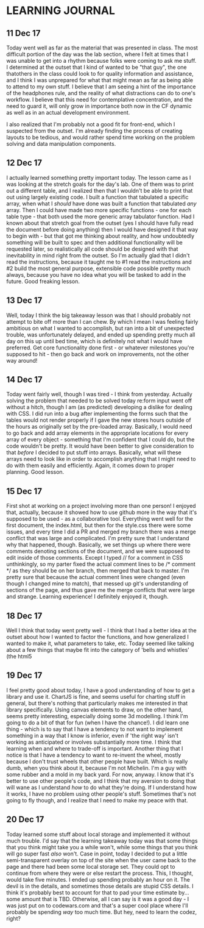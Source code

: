 # LEARNING JOURNAL

11 Dec 17
---
Today went well as far as the material that was presented in class. The most difficult portion of the day was the lab section, where I felt at times that I was unable to get into a rhythm because folks were coming to ask me stuff. I determined at the outset that I kind of wanted to be "that guy", the one thatothers in the class could look to for quality information and assistance, and I think I was unprepared for what that might mean as far as being able to attend to my own stuff. I believe that I am seeing a hint of the importance of the headphones rule, and the reality of what distractions can do to one's workflow. I believe that this need for contemplative concentration, and the need to guard it, will only grow in importance both now in the CF dynamic as well as in an actual development environment.

I also realized that I'm probably not a good fit for front-end, which I suspected from the outset. I'm already finding the process of creating layouts to be tedious, and would rather spend time working on the problem solving and data manipulation components.


12 Dec 17
---
I actually learned something pretty important today. The lesson came as I was looking at the stretch goals for the day's lab. One of them was to print out a different table, and I realized then that I wouldn't be able to print that out using largely existing code. I built a function that tabulated a specific array, when what I *should* have done was built a function that tabulated *any* array. Then I could have made two more specific functions - one for each table type - that both used the more generic array tabulator function. Had I known about that stretch goal from the outset (yes I should have fully read the document before doing anything) then I would have designed it that way to begin with - but that got me thinking about reality, and how undoubtedly something will be built to spec and then additional functionality will be requested later, so realistically all code should be designed with that inevitability in mind right from the outset. So I'm actually glad that I didn't read the instructions, because it taught me to #1 read the instructions and #2 build the most general purpose, extensible code possible pretty much always, because you have no idea what you will be tasked to add in the future. Good freaking lesson.

13 Dec 17
---
Well, today I think the big takeaway lesson was that I should probably not attempt to bite off more than I can chew. By which I mean I was feeling fairly ambitious on what I wanted to accomplish, but ran into a bit of unexpected trouble, was unfortunately delayed, and ended up spending pretty much all day on this up until bed time, which is definitely not what I would have preferred. Get core functionality done first - or whatever milestones you're supposed to hit - then go back and work on improvements, not the other way around!

14 Dec 17
---
Today went fairly well, though I was tired - I think from yesterday. Actually solving the problem that needed to be solved today re:form input went off without a hitch, though I am (as predicted) developing a dislike for dealing with CSS. I did run into a bug after implementing the forms such that the tables would not render properly if I gave the new stores hours outside of the hours as originally set by the pre-loaded array. Basically, I would need to go back and add array elements in the appropriate locations for every array of every object - something that I'm confident that I could do, but the code wouldn't be pretty. It would have been better to give consideration to that *before* I decided to put stuff into arrays. Basically, what will these arrays need to look like in order to accomplish anything that I might need to do with them easily and efficiently. Again, it comes down to proper planning. Good lesson.

15 Dec 17
---
First shot at working on a project involving more than one person! I enjoyed that, actually, because it showed how to use github more in the way that it's supposed to be used - as a collaborative tool. Everything went well for the first document, the index.html, but then for the style.css there were some issues, and every time I did a PR and merged my branch there was a merge conflict that was large and complicated. I'm pretty sure that I understand why that happened, though. Basically, we set things up where there were comments denoting sections of the document, and we were supposed to edit inside of those comments. Except I typed // for a comment in CSS unthinkingly, so my parter fixed the actual comment lines to be /* comment */ as they should be on her branch, then merged that back to master. I'm pretty sure that because the actual comment lines were changed (even though I changed mine to match), that messed up git's understanding of sections of the page, and thus gave me the merge conflicts that were large and strange. Learning experience! I definitely enjoyed it, though.

18 Dec 17
---
Well I think that today went pretty well - I think that I had a better idea at the outset about how I wanted to factor the functions, and how generalized I wanted to make it, what parameters to take, etc. Today seemed like talking about a few things that maybe fit into the category of 'bells and whistles' (the html5 <audio> and <video> tags), followed by attempting to put into practice what we currently know about the javascript language. I think it was kind of nice to have a bit of a break from jamming in new material, but I'm ready for tomorrow and hopefully some exciting new content.

19 Dec 17
---
I feel pretty good about today, I have a good understanding of how to get a library and use it. ChartJS is fine, and seems useful for charting stuff in general, but there's nothing that particularly makes me interested in that library specifically. Using canvas elements to draw, on the other hand, seems pretty interesting, especially doing some 3d modelling. I think I'm going to do a bit of that for fun (when I have the chance!). I did learn one thing - which is to say that I have a tendency to not want to implement something in a way that I know is inferior, even if 'the right way' isn't working as anticipated or involves substantially more time. I think that learning when and where to trade-off is important. Another thing that I notice is that I have a tendency to want to re-invent the wheel, mostly because I don't trust wheels that other people have built. Which is really dumb, when you think about it, because I'm not Michelin. I'm a guy with some rubber and a mold in my back yard. For now, anyway. I know that it's better to use other people's code, and I think that my aversion to doing that will wane as I understand *how* to do what they're doing. If I understand how it works, I have no problem using other people's stuff. Sometimes that's not going to fly though, and I realize that I need to make my peace with that.

20 Dec 17
---
Today learned some stuff about local storage and implemented it without much trouble. I'd say that the learning takeaway today was that some things that you think might take you a while won't, while some things that you think will go super fast *also* won't. Case in point, today I decided to put a little semi-transparent overlay on top of the site when the user came back to the page and there had been some local storage set. They could opt to continue from where they were or else restart the process. This, I thought, would take five minutes. I ended up spending probably an hour on it. The devil is in the details, and sometimes those details are stupid CSS details. I think it's probably best to account for that to pad your time estimate by... some amount that is TBD. Otherwise, all I can say is it was a good day - I was just put on to codewars.com and that's a super cool place where I'll probably be spending *way* too much time. But hey, need to learn the codez, right?

